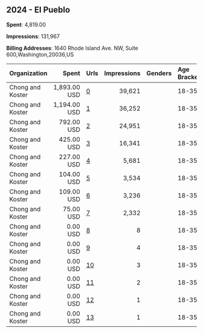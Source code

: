 ## 2024 - El Pueblo 
**Spent**: 4,819.00

**Impressions**: 131,967

**Billing Addresses**: 1640 Rhode Island Ave. NW, Suite 600,Washington,20036,US

|Organization|Spent|Urls|Impressions|Genders|Age Brackets|Country Codes|
|:---|---:|:---|---:|:---|:---|:---|
|Chong and Koster|1,893.00 USD|[0](https://www.snap.com/political-ads/asset/b2e1a24ba06359f20c63724b0802683251d3643a15e391ebcf94854848c9b068?mediaType=png)|39,621||18-35|united states|
|Chong and Koster|1,194.00 USD|[1](https://www.snap.com/political-ads/asset/91f3b4d276837262671888b9aae44cd88fd74c750d6f6c8024cd95c5c1c1e243?mediaType=png)|36,252||18-35|united states|
|Chong and Koster|792.00 USD|[2](https://www.snap.com/political-ads/asset/b44f96bea6cc411b1e025ba27bf1fa4ea11f667c7782fbe90cccb61f08e3e01e?mediaType=png)|24,951||18-35|united states|
|Chong and Koster|425.00 USD|[3](https://www.snap.com/political-ads/asset/ff6e7196a2bb1a75eea06ee2b5e3f6b7f0dfa36e0aa579fa948162afbf10b1c3?mediaType=png)|16,341||18-35|united states|
|Chong and Koster|227.00 USD|[4](https://www.snap.com/political-ads/asset/4c59757cddab683ce3cdd65b7af80c8b85eb6c8308c2d8c40d572467430b8e38?mediaType=png)|5,681||18-35|united states|
|Chong and Koster|104.00 USD|[5](https://www.snap.com/political-ads/asset/3bb4219759764f92eccd49b2b7054a4e1afde758fe0b01b2c4e6cd57aa5076c4?mediaType=png)|3,534||18-35|united states|
|Chong and Koster|109.00 USD|[6](https://www.snap.com/political-ads/asset/5aeddb5270e686717be42fd2bf434c18ff1120be71f3322a3ff6e5326b96e844?mediaType=png)|3,236||18-35|united states|
|Chong and Koster|75.00 USD|[7](https://www.snap.com/political-ads/asset/13008d56fb7606bed32bc426616328c8c8f76c29bd46a6d25419b608b0be7a78?mediaType=png)|2,332||18-35|united states|
|Chong and Koster|0.00 USD|[8](https://www.snap.com/political-ads/asset/91f3b4d276837262671888b9aae44cd88fd74c750d6f6c8024cd95c5c1c1e243?mediaType=png)|8||18-35|united states|
|Chong and Koster|0.00 USD|[9](https://www.snap.com/political-ads/asset/b44f96bea6cc411b1e025ba27bf1fa4ea11f667c7782fbe90cccb61f08e3e01e?mediaType=png)|4||18-35|united states|
|Chong and Koster|0.00 USD|[10](https://www.snap.com/political-ads/asset/ff6e7196a2bb1a75eea06ee2b5e3f6b7f0dfa36e0aa579fa948162afbf10b1c3?mediaType=png)|3||18-35|united states|
|Chong and Koster|0.00 USD|[11](https://www.snap.com/political-ads/asset/3bb4219759764f92eccd49b2b7054a4e1afde758fe0b01b2c4e6cd57aa5076c4?mediaType=png)|2||18-35|united states|
|Chong and Koster|0.00 USD|[12](https://www.snap.com/political-ads/asset/5aeddb5270e686717be42fd2bf434c18ff1120be71f3322a3ff6e5326b96e844?mediaType=png)|1||18-35|united states|
|Chong and Koster|0.00 USD|[13](https://www.snap.com/political-ads/asset/b2e1a24ba06359f20c63724b0802683251d3643a15e391ebcf94854848c9b068?mediaType=png)|1||18-35|united states|
